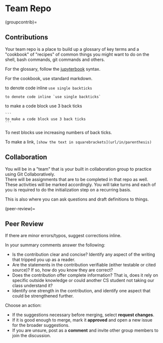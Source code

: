 # Team Repo

(groupcontrib)=
## Contributions

Your team repo is a place to build up a glossary of key terms and a "cookbook" of "recipes" of common things you might want to do on the shell, bash commands, git commands and others.  

For the glossary, follow the [jupyterbook](https://jupyterbook.org/en/stable/reference/cheatsheet.html#) syntax.  

For the cookbook, use standard markdown.

to denote code inline `use single backticks`
```
to denote code inline `use single backticks`
```

to make a code block use 3 back ticks
````
```
to make a code block use 3 back ticks
```
````

To nest blocks use increasing numbers of back ticks.

To make a link, `[show the text in squarebrackets](url/in/parenthesis)`

## Collaboration

You will be in a "team" that is your built in collaboration group to practice using Git Collaboratively.  
There will be assignments that are to be completed in that repo as well.  These activities will be marked accordingly.  You will take turns and each of you is required to do the initialization step on a recurring basis.  

This is also where you can ask questions and draft definitions to things.

(peer-review)=
## Peer Review  


If there are minor errors/typos, suggest corrections inline.

In your summary comments answer the following:
- Is the contribution clear and concise? Identify any aspect of the writing that tripped you up as a reader.
- Are the statements in the contribution verifiable (either testable or cited source)? If so, how do you know they are correct?
- Does the contribution offer complete information? That is, does it rely on specific outside knowledge or could another CS student not taking our class understand it?
- Identify one strength in the contribution, and identify one aspect that could be strengthened further.

Choose an action:
- If the suggestions necessary before merging, select **request changes**.  
- If it is good enough to merge, mark it **approved** and open a new issue for the broader suggestions.
- If you are unsure, post as a **comment** and invite other group members to join the discussion.
